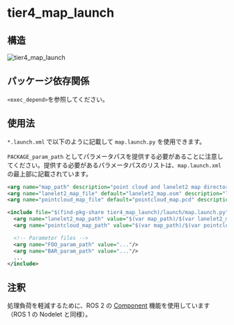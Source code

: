 # tier4_map_launch

## 構造

![tier4_map_launch](./map_launch.drawio.svg)

## パッケージ依存関係

`<exec_depend>`を参照してください。

## 使用法

`*.launch.xml` で以下のように記載して `map.launch.py` を使用できます。

`PACKAGE_param_path` としてパラメータパスを提供する必要があることに注意してください。提供する必要があるパラメータパスのリストは、`map.launch.xml` の最上部に記載されています。


```xml
<arg name="map_path" description="point cloud and lanelet2 map directory path"/>
<arg name="lanelet2_map_file" default="lanelet2_map.osm" description="lanelet2 map file name"/>
<arg name="pointcloud_map_file" default="pointcloud_map.pcd" description="pointcloud map file name"/>

<include file="$(find-pkg-share tier4_map_launch)/launch/map.launch.py">
  <arg name="lanelet2_map_path" value="$(var map_path)/$(var lanelet2_map_file)" />
  <arg name="pointcloud_map_path" value="$(var map_path)/$(var pointcloud_map_file)"/>

  <!-- Parameter files -->
  <arg name="FOO_param_path" value="..."/>
  <arg name="BAR_param_path" value="..."/>
  ...
</include>
```

## 注釈

処理負荷を軽減するために、ROS 2 の [Component](https://docs.ros.org/en/galactic/Concepts/About-Composition.html) 機能を使用しています（ROS 1 の Nodelet と同様）。

